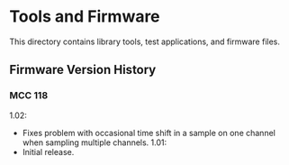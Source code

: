 # Tools and Firmware

This directory contains library tools, test applications, and firmware files.

## Firmware Version History

### MCC 118
1.02:
   - Fixes problem with occasional time shift in a sample on one channel when
     sampling multiple channels.
1.01:
   - Initial release.